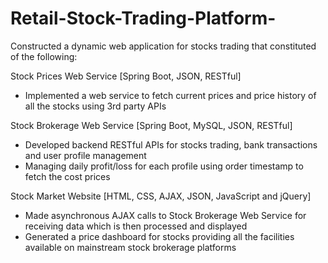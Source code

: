 # Retail-Stock-Trading-Platform-

Constructed a dynamic web application for stocks trading that constituted of the following:

Stock Prices Web Service 	[Spring Boot, JSON, RESTful]
-    Implemented a web service to fetch current prices and price history of all the stocks using 3rd party APIs

Stock Brokerage Web Service  [Spring Boot, MySQL, JSON, RESTful]
-    Developed backend RESTful APIs for stocks trading, bank transactions and user profile management
-    Managing daily profit/loss for each profile using order timestamp to fetch the cost prices

Stock Market Website 	 [HTML, CSS, AJAX, JSON, JavaScript and jQuery]
-    Made asynchronous AJAX calls to Stock Brokerage Web Service for receiving data which is then processed and displayed
-    Generated a price dashboard for stocks providing all the facilities available on mainstream stock brokerage platforms
